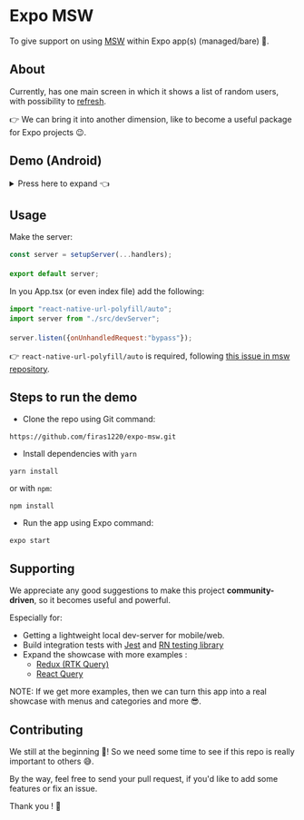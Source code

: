 # Expo MSW 

To give support on using [MSW](https://mswjs.io/) within Expo app(s) (managed/bare) 👀.

## About
Currently, has one main screen in which it shows a list of random users, with possibility to [refresh](https://reactnative.dev/docs/refreshcontrol). 

👉 We can bring it into another dimension, like to become a useful package for Expo projects 😉.
## Demo (Android)

<details>
  <summary>Press here to expand 👈</summary>
<img src="./screenshot/expo-msw-demo-1.gif"/>
</details>

## Usage
Make the server:
```js
const server = setupServer(...handlers);

export default server;
```

In you App.tsx (or even index file) add the following: 
```js
import "react-native-url-polyfill/auto";
import server from "./src/devServer";

server.listen({onUnhandledRequest:"bypass"});

```
👉 ``react-native-url-polyfill/auto`` is required, following [this issue in msw repository](https://github.com/mswjs/msw/issues/203#issuecomment-692550528).

## Steps to run the demo
- Clone the repo using Git command:
```
https://github.com/firas1220/expo-msw.git
```

- Install dependencies with ``yarn`` 

```
yarn install
```

or with ``npm``:  
```
npm install
```

- Run the app using Expo command:

```
expo start
```

## Supporting
We appreciate any good suggestions to make this project **community-driven**, so it becomes useful and powerful.

Especially for:
- Getting a lightweight local dev-server for mobile/web.
- Build integration tests with [Jest](https://jestjs.io/) and [RN testing library](https://callstack.github.io/react-native-testing-library/)
- Expand the showcase with more examples : 
  - [Redux (RTK Query)](https://redux-toolkit.js.org/rtk-query/overview)
  - [React Query](https://react-query-v3.tanstack.com/)

NOTE: If we get more examples, then we can turn this app into a real showcase with menus and categories and more 😎.

## Contributing
We still at the beginning 🥺! So we need some time to see if this repo is really important to others 😅.

By the way, feel free to send your pull request, if you'd like to add some features or fix an issue.

Thank you ! 🙌
